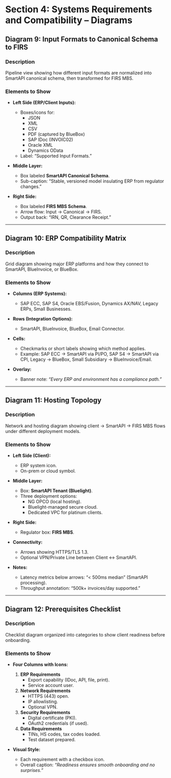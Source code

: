 # Section 4: Systems Requirements and Compatibility – Diagrams

## Diagram 9: Input Formats to Canonical Schema to FIRS

### Description
Pipeline view showing how different input formats are normalized into SmartAPI canonical schema, then transformed for FIRS MBS.

### Elements to Show
- **Left Side (ERP/Client Inputs):**
  - Boxes/icons for:
    - JSON
    - XML
    - CSV
    - PDF (captured by BlueBox)
    - SAP IDoc (INVOIC02)
    - Oracle XML
    - Dynamics OData
  - Label: “Supported Input Formats.”

- **Middle Layer:**
  - Box labeled **SmartAPI Canonical Schema**.
  - Sub-caption: “Stable, versioned model insulating ERP from regulator changes.”

- **Right Side:**
  - Box labeled **FIRS MBS Schema**.
  - Arrow flow: Input → Canonical → FIRS.
  - Output back: “IRN, QR, Clearance Receipt.”

---

## Diagram 10: ERP Compatibility Matrix

### Description
Grid diagram showing major ERP platforms and how they connect to SmartAPI, BlueInvoice, or BlueBox.

### Elements to Show
- **Columns (ERP Systems):**
  - SAP ECC, SAP S4, Oracle EBS/Fusion, Dynamics AX/NAV, Legacy ERPs, Small Businesses.

- **Rows (Integration Options):**
  - SmartAPI, BlueInvoice, BlueBox, Email Connector.

- **Cells:**
  - Checkmarks or short labels showing which method applies.
  - Example: SAP ECC → SmartAPI via PI/PO, SAP S4 → SmartAPI via CPI, Legacy → BlueBox, Small Subsidiary → BlueInvoice/Email.

- **Overlay:**
  - Banner note: *“Every ERP and environment has a compliance path.”*

---

## Diagram 11: Hosting Topology

### Description
Network and hosting diagram showing client → SmartAPI → FIRS MBS flows under different deployment models.

### Elements to Show
- **Left Side (Client):**
  - ERP system icon.
  - On-prem or cloud symbol.

- **Middle Layer:**
  - Box: **SmartAPI Tenant (Bluelight)**.
  - Three deployment options:
    - NG OPCO (local hosting).
    - Bluelight-managed secure cloud.
    - Dedicated VPC for platinum clients.

- **Right Side:**
  - Regulator box: **FIRS MBS**.

- **Connectivity:**
  - Arrows showing HTTPS/TLS 1.3.
  - Optional VPN/Private Line between Client ↔ SmartAPI.

- **Notes:**
  - Latency metrics below arrows: “< 500ms median” (SmartAPI processing).
  - Throughput annotation: “500k+ invoices/day supported.”

---

## Diagram 12: Prerequisites Checklist

### Description
Checklist diagram organized into categories to show client readiness before onboarding.

### Elements to Show
- **Four Columns with Icons:**
  1. **ERP Requirements**
     - Export capability (IDoc, API, file, print).
     - Service account user.
  2. **Network Requirements**
     - HTTPS (443) open.
     - IP allowlisting.
     - Optional VPN.
  3. **Security Requirements**
     - Digital certificate (PKI).
     - OAuth2 credentials (if used).
  4. **Data Requirements**
     - TINs, HS codes, tax codes loaded.
     - Test dataset prepared.

- **Visual Style:**
  - Each requirement with a checkbox icon.
  - Overall caption: *“Readiness ensures smooth onboarding and no surprises.”*
